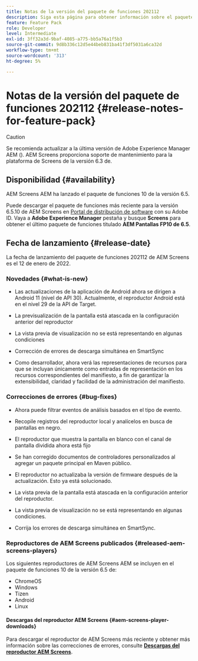 ```yaml
---
title: Notas de la versión del paquete de funciones 202112
description: Siga esta página para obtener información sobre el paquete de funciones de AEM Screens 202112 lanzado el 12 de enero de 2022.
feature: Feature Pack
role: Developer
level: Intermediate
exl-id: 3ff32a3d-9baf-4085-a775-bb5a76a1f5b3
source-git-commit: 9d8b336c12d5e44beb831ba41f3df5031a6ca32d
workflow-type: tm+mt
source-wordcount: '313'
ht-degree: 5%

---
```


# Notas de la versión del paquete de funciones 202112 {#release-notes-for-feature-pack}

>[!CAUTION]
>Se recomienda actualizar a la última versión de Adobe Experience Manager AEM (). AEM Screens proporciona soporte de mantenimiento para la plataforma de Screens de la versión 6.3 de.

## Disponibilidad {#availability}

AEM Screens AEM ha lanzado el paquete de funciones 10 de la versión 6.5.

Puede descargar el paquete de funciones más reciente para la versión 6.5.10 de AEM Screens en [Portal de distribución de software](https://experience.adobe.com/#/downloads/content/software-distribution/es/aem.html) con su Adobe ID. Vaya a **Adobe Experience Manager** pestaña y busque **Screens** para obtener el último paquete de funciones titulado **AEM Pantallas FP10 de 6.5**.

## Fecha de lanzamiento {#release-date}

La fecha de lanzamiento del paquete de funciones 202112 de AEM Screens es el 12 de enero de 2022.

### Novedades {#what-is-new}

* Las actualizaciones de la aplicación de Android ahora se dirigen a Android 11 (nivel de API 30). Actualmente, el reproductor Android está en el nivel 29 de la API de Target.

* La previsualización de la pantalla está atascada en la configuración anterior del reproductor

* La vista previa de visualización no se está representando en algunas condiciones

* Corrección de errores de descarga simultánea en SmartSync

* Como desarrollador, ahora verá las representaciones de recursos para que se incluyan únicamente como entradas de representación en los recursos correspondientes del manifiesto, a fin de garantizar la extensibilidad, claridad y facilidad de la administración del manifiesto.

### Correcciones de errores {#bug-fixes}

* Ahora puede filtrar eventos de análisis basados en el tipo de evento.

* Recopile registros del reproductor local y analícelos en busca de pantallas en negro.

* El reproductor que muestra la pantalla en blanco con el canal de pantalla dividida ahora está fijo

* Se han corregido documentos de controladores personalizados al agregar un paquete principal en Maven público.

* El reproductor no actualizaba la versión de firmware después de la actualización. Esto ya está solucionado.

* La vista previa de la pantalla está atascada en la configuración anterior del reproductor.

* La vista previa de visualización no se está representando en algunas condiciones.

* Corrija los errores de descarga simultánea en SmartSync.

### Reproductores de AEM Screens publicados {#released-aem-screens-players}

Los siguientes reproductores de AEM Screens AEM se incluyen en el paquete de funciones 10 de la versión 6.5 de:

* ChromeOS
* Windows
* Tizen
* Android
* Linux

#### Descargas del reproductor AEM Screens  {#aem-screens-player-downloads}

Para descargar el reproductor de AEM Screens más reciente y obtener más información sobre las correcciones de errores, consulte **[Descargas del reproductor AEM Screens](https://download.macromedia.com/screens/index.html)**.
